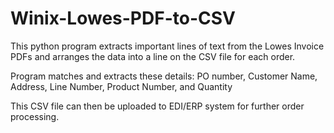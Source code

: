 # Winix-Lowes-PDF-to-CSV
This python program extracts important lines of text from the Lowes Invoice PDFs and arranges the data into a line on the CSV file for each order.

Program matches and extracts these details: PO number, Customer Name, Address, Line Number, Product Number, and Quantity

This CSV file can then be uploaded to EDI/ERP system for further order processing.

